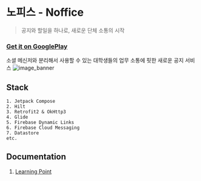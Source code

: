 # 노피스 - Noffice
> 공지와 할일을 하나로, 새로운 단체 소통의 시작

### [Get it on GooglePlay](https://play.google.com/store/apps/details?id=com.easyhz.noffice.release)
소셜 메신저와 분리해서 사용할 수 있는
대학생들의 업무 소통에 핏한 새로운 공지 서비스
![image_banner](https://github.com/user-attachments/assets/815de481-a4c5-40a1-bbfa-70fea8a59a35)

## Stack
```
1. Jetpack Compose
2. Hilt
3. Retrofit2 & OkHttp3
4. Glide
5. Firebase Dynamic Links
6. Firebase Cloud Messaging
7. Datastore
etc.
```

## Documentation
1. [Learning Point](https://github.com/Team-Notitime/NOFFICE-ANDROID/blob/dev/docs/LearningPoint.md)